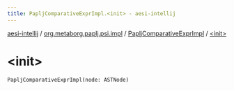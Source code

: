 ```yaml
---
title: PapljComparativeExprImpl.<init> - aesi-intellij
---
```


[aesi-intellij](../../index.html) / [org.metaborg.paplj.psi.impl](../index.html) / [PapljComparativeExprImpl](index.html) / [&lt;init&gt;](.)

# &lt;init&gt;

`PapljComparativeExprImpl(node: ASTNode)`